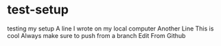 # test-setup
testing my setup
A line I wrote on my local computer
Another Line
This is cool
Always make sure to push from a branch
Edit From Github
